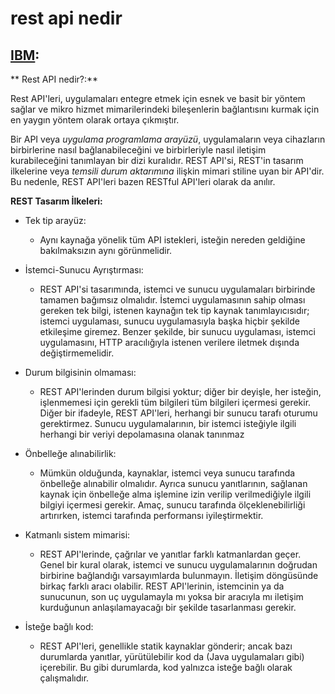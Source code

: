 # rest api nedir

## [IBM](https://www.ibm.com/tr-tr/cloud/learn/rest-apis):

** Rest API nedir?:**

Rest API'leri, uygulamaları entegre etmek için esnek ve basit bir yöntem sağlar ve mikro hizmet mimarilerindeki bileşenlerin bağlantısını kurmak için en yaygın yöntem olarak ortaya çıkmıştır.

Bir API veya *uygulama programlama arayüzü*, uygulamaların veya cihazların birbirlerine nasıl bağlanabileceğini ve birbirleriyle nasıl iletişim kurabileceğini tanımlayan bir dizi kuralıdır. REST API'si, REST'in tasarım ilkelerine veya *temsili durum aktarımına* ilişkin mimari stiline uyan bir API'dir. Bu nedenle, REST API'leri bazen RESTful API'leri olarak da anılır.

**REST Tasarım İlkeleri:**

- Tek tip arayüz:
  * Aynı kaynağa yönelik tüm API istekleri, isteğin nereden geldiğine bakılmaksızın aynı görünmelidir. 

- İstemci-Sunucu Ayrıştırması:
  * REST API'si tasarımında, istemci ve sunucu uygulamaları birbirinde tamamen bağımsız olmalıdır. İstemci uygulamasının sahip olması gereken tek bilgi, istenen kaynağın tek tip kaynak tanımlayıcısıdır; istemci uygulaması, sunucu uygulamasıyla başka hiçbir şekilde etkileşime giremez. Benzer şekilde, bir sunucu uygulaması, istemci uygulamasını, HTTP aracılığıyla istenen verilere iletmek dışında değiştirmemelidir.

- Durum bilgisinin olmaması:
  * REST API'lerinden durum bilgisi yoktur; diğer bir deyişle, her isteğin, işlenmemesi için gerekli tüm bilgileri tüm bilgileri içermesi gerekir. Diğer bir ifadeyle, REST API'leri, herhangi bir sunucu tarafı oturumu gerektirmez. Sunucu uygulamalarının, bir istemci isteğiyle ilgili herhangi bir veriyi depolamasına olanak tanınmaz

- Önbelleğe alınabilirlik:
  * Mümkün olduğunda, kaynaklar, istemci veya sunucu tarafında önbelleğe alınabilir olmalıdır. Ayrıca sunucu yanıtlarının, sağlanan kaynak için önbelleğe alma işlemine izin verilip verilmediğiyle ilgili bilgiyi içermesi gerekir. Amaç, sunucu tarafında ölçeklenebilirliği artırırken, istemci tarafında performansı iyileştirmektir.

- Katmanlı sistem mimarisi:
  * REST API'lerinde, çağrılar ve yanıtlar farklı katmanlardan geçer. Genel bir kural olarak, istemci ve sunucu uygulamalarının doğrudan birbirine bağlandığı varsayımlarda bulunmayın. İletişim döngüsünde birkaç farklı aracı olabilir. REST API'lerinin, istemcinin ya da sunucunun, son uç uygulamayla mı yoksa bir aracıyla mı iletişim kurduğunun anlaşılamayacağı bir şekilde tasarlanması gerekir.

- İsteğe bağlı kod:
  * REST API'leri, genellikle statik kaynaklar gönderir; ancak bazı durumlarda yanıtlar, yürütülebilir kod da (Java uygulamaları gibi) içerebilir. Bu gibi durumlarda, kod yalnızca isteğe bağlı olarak çalışmalıdır.
  
